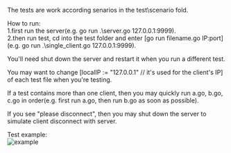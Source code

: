 The tests are work according senarios in the test\scenario fold. 

How to run:  
1.first run the server(e.g. go run .\server.go 127.0.0.1:9999).  
2.then run test, cd into the test folder and enter [go run filename.go IP:port](e.g. go run .\single_client.go 127.0.0.1:9999).  

You'll need shut down the server and restart it when you run a different test.

You may want to change [localIP := "127.0.0.1" // it's used for the client's IP] of each test file when you're testing. 

If a test contains more than one client, then you may quickly run a.go, b.go, c.go in order(e.g. first run a.go, then run b.go as soon as possible).  

If you see "please disconnect", then you may shut down the server to simulate client disconnect with server.

Test example:  
![example](https://github.com/yxie233/graphStore/blob/master/example_for_test_DFS/multiple_reader_mult_wrt_test.JPG)
